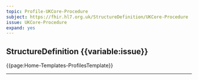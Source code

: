 ```yaml
---
topic: Profile-UKCore-Procedure
subject: https://fhir.hl7.org.uk/StructureDefinition/UKCore-Procedure
issue: UKCore-Procedure
expand: yes
---
```




## StructureDefinition {{variable:issue}}

{{page:Home-Templates-ProfilesTemplate}}

<hr class="thickline">